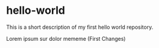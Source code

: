 # hello-world
This is a short description of my first hello world repository.

Lorem ipsum sur dolor mememe (First Changes)


